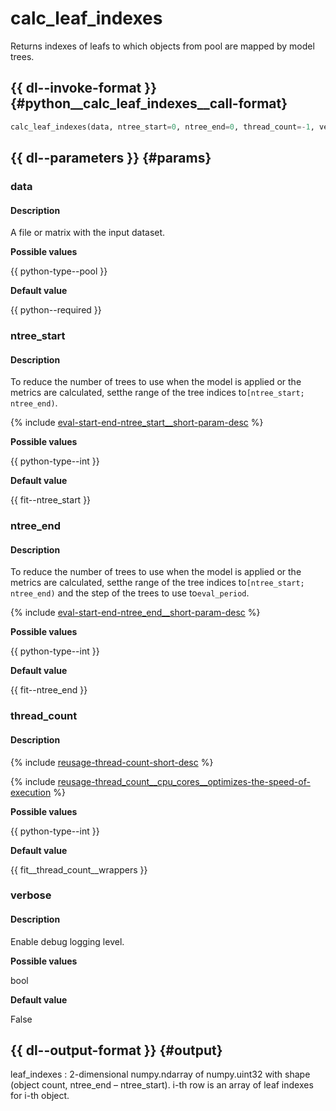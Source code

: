 # calc_leaf_indexes

Returns indexes of leafs to which objects from pool are mapped by model trees.

## {{ dl--invoke-format }} {#python__calc_leaf_indexes__call-format}

```python
calc_leaf_indexes(data, ntree_start=0, ntree_end=0, thread_count=-1, verbose=False)
```

## {{ dl--parameters }} {#params}

### data

#### Description

A file or matrix with the input dataset.

**Possible values** 

{{ python-type--pool }}

**Default value** 

{{ python--required }}


### ntree_start

#### Description

To reduce the number of trees to use when the model is applied or the metrics are calculated, setthe range of the tree indices to`[ntree_start; ntree_end)`.

{% include [eval-start-end-ntree_start__short-param-desc](../_includes/work_src/reusage-common-phrases/ntree_start__short-param-desc.md) %}

**Possible values** 

{{ python-type--int }}

**Default value** 

{{ fit--ntree_start }}


### ntree_end

#### Description

To reduce the number of trees to use when the model is applied or the metrics are calculated, setthe range of the tree indices to`[ntree_start; ntree_end)` and the step of the trees to use to`eval_period`.

{% include [eval-start-end-ntree_end__short-param-desc](../_includes/work_src/reusage-common-phrases/ntree_end__short-param-desc.md) %}

**Possible values** 

{{ python-type--int }}

**Default value** 

{{ fit--ntree_end }}

### thread_count

#### Description

{% include [reusage-thread-count-short-desc](../_includes/work_src/reusage/thread-count-short-desc.md) %}


{% include [reusage-thread_count__cpu_cores__optimizes-the-speed-of-execution](../_includes/work_src/reusage/thread_count__cpu_cores__optimizes-the-speed-of-execution.md) %}

**Possible values** 

{{ python-type--int }}

**Default value** 

{{ fit__thread_count__wrappers }}


### verbose

#### Description

Enable debug logging level.

**Possible values** 

bool 

**Default value** 

False



## {{ dl--output-format }} {#output}

leaf_indexes : 2-dimensional numpy.ndarray of numpy.uint32 with shape (object count, ntree_end – ntree_start). i-th row is an array of leaf indexes for i-th object.
